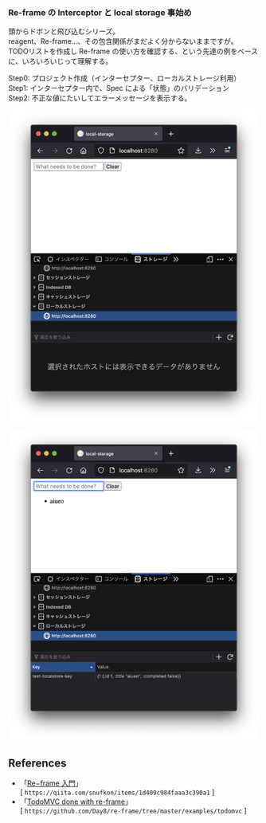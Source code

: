 ### Re-frame の Interceptor と local storage 事始め

頭からドボンと飛び込むシリーズ。<br>
reagent、Re-frame…、その包含関係がまだよく分からないままですが。<br>
TODOリストを作成し Re-frame の使い方を確認する、という先達の例をベースに、いろいろいじって理解する。<br>

Step0: プロジェクト作成（インターセプター、ローカルストレージ利用）<br>
Step1: インターセプター内で、Spec による「状態」のバリデーション<br>
Step2: 不正な値にたいしてエラーメッセージを表示する。<br>


![list](https://github.com/gima326/interceptor-and-local-storage/blob/main/readme_img/list_img1.png)

![list](https://github.com/gima326/interceptor-and-local-storage/blob/main/readme_img/list_img2.png)

## References

- 「[Re−frame 入門][1]」<br>
[ `https://qiita.com/snufkon/items/1d409c984faaa3c390a1` ]<br>
- 「[TodoMVC done with re-frame][2]」<br>
[ `https://github.com/Day8/re-frame/tree/master/examples/todomvc` ]<br>

[1]: https://qiita.com/snufkon/items/1d409c984faaa3c390a1
[2]: https://github.com/Day8/re-frame/tree/master/examples/todomvc
